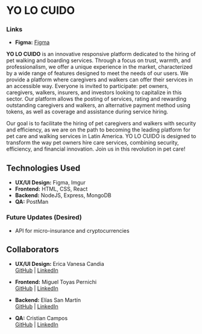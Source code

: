# YO LO CUIDO

### Links
- **Figma:** [Figma](#)

**YO LO CUIDO** is an innovative responsive platform dedicated to the hiring of pet walking and boarding services. Through a focus on trust, warmth, and professionalism, we offer a unique experience in the market, characterized by a wide range of features designed to meet the needs of our users. We provide a platform where caregivers and walkers can offer their services in an accessible way. Everyone is invited to participate: pet owners, caregivers, walkers, insurers, and investors looking to capitalize in this sector. Our platform allows the posting of services, rating and rewarding outstanding caregivers and walkers, an alternative payment method using tokens, as well as coverage and assistance during service hiring.

Our goal is to facilitate the hiring of pet caregivers and walkers with security and efficiency, as we are on the path to becoming the leading platform for pet care and walking services in Latin America. YO LO CUIDO is designed to transform the way pet owners hire care services, combining security, efficiency, and financial innovation. Join us in this revolution in pet care!

## Technologies Used
- **UX/UI Design:** Figma, Imgur
- **Frontend:** HTML, CSS, React
- **Backend:** NodeJS, Express, MongoDB
- **QA:** PostMan

### Future Updates (Desired)
- API for micro-insurance and cryptocurrencies

## Collaborators
- **UX/UI Design:** Erica Vanesa Candia  
[GitHub](https://github.com/PericlesUXUI) | [LinkedIn](https://www.linkedin.com/in/ericavanesacandia)

- **Frontend:** Miguel Toyas Pernichi  
  [GitHub](https://github.com/Mitoperni) | [LinkedIn](https://www.linkedin.com/in/migueltoyaspernichi)  

- **Backend:** Elías San Martín  
  [GitHub](https://github.com/Elias-san) | [LinkedIn](https://www.linkedin.com/in/elias-san-martin/)  

- **QA:** Cristian Campos  
  [GitHub](https://github.com/CrisCampos01) | [LinkedIn](https://www.linkedin.com/in/cristian-campos-a7597114a/)  
